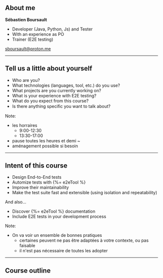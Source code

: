 


## About me

<p class="text-size-heading-3"><b>Sébastien Boursault</b>

<ul class="mt-50 no-bullets ms-0">
  <li>Developer (Java, Python, Js) and Tester
  <li>With an experience as PO
  <li>Trainer (E2E testing)
</ul>

sboursault@proton.me

---

## Tell us a little about yourself

<ul class="mt-150">
  <li>Who are you?
  <li>What technologies (languages, tool, etc.) do you use?
  <li>What projects are you currently working on?
  <li>What is your experience with E2E testing?
  <li>What do you expect from this course?
  <li>Is there anything speciﬁc you want to talk about?
</ul>

Note:
- les horraires 
  - 9:00-12:30
  - 13:30-17:00
- pause toutes les heures et demi ~
- aménagement possible si besoin


---

<h2>Intent of this course</h2>


<ul class="mt-150r fragment">
  <li>Design End-to-End tests</li>
  <li>Automize tests with {%= e2eTool %}</li>
  <li>Improve their maintainability</li>
  <li>Make the test suite fast and extensible (using isolation and repeatability)</li>
</ul>

<div class="mt-200r fragment">
<p class="">And also...</p>
<ul>
  <li>Discover {%= e2eTool %} documentation</li>
  <li>Include E2E tests in your development process</li>
</ul>


Note:
- On va voir un ensemble de bonnes pratiques
  - certaines peuvent ne pas être adaptées à votre contexte, ou pas faisable
  - il n'est pas nécessaire de toutes les adopter

<!-- .element: class="mt-200" -->

---
<!-- .slide: id="toc" -->

## Course outline
<!-- .element: class="text-size-heading-3" -->

<ol class="text-size-5 mt--25">
</ol>
